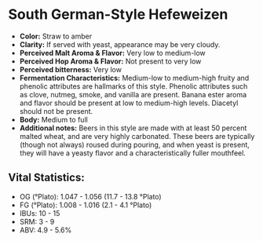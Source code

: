 # South German-Style Hefeweizen

- **Color:** Straw to amber
- **Clarity:** If served with yeast, appearance may be very cloudy.
- **Perceived Malt Aroma & Flavor:** Very low to medium-low
- **Perceived Hop Aroma & Flavor:** Not present to very low
- **Perceived bitterness:** Very low
- **Fermentation Characteristics:** Medium-low to medium-high fruity and phenolic attributes are hallmarks of this style. Phenolic attributes such as clove, nutmeg, smoke, and vanilla are present. Banana ester aroma and flavor should be present at low to medium-high levels. Diacetyl should not be present.
- **Body:** Medium to full
- **Additional notes:** Beers in this style are made with at least 50 percent malted wheat, and are very highly carbonated. These beers are typically (though not always) roused during pouring, and when yeast is present, they will have a yeasty flavor and a characteristically fuller mouthfeel.

## Vital Statistics:

- OG (°Plato): 1.047 - 1.056 (11.7 - 13.8 °Plato)
- FG (°Plato): 1.008 - 1.016 (2.1 - 4.1 °Plato)
- IBUs: 10 - 15
- SRM: 3 - 9
- ABV: 4.9 - 5.6% 
